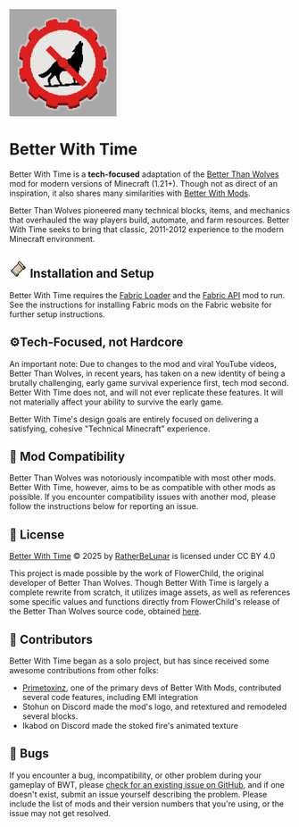 <img src="images/better_with_time_logo.png" alt="drawing" width="192"/>

# Better With Time

Better With Time is a **tech-focused** adaptation of the [Better Than Wolves](https://github.com/BTW-Community/BTW-Public) mod for modern versions of Minecraft (1.21+). Though not as direct of an inspiration, it also shares many similarities with [Better With Mods](https://www.curseforge.com/minecraft/mc-mods/bwm-suite).

Better Than Wolves pioneered many technical blocks, items, and mechanics that overhauled the way players build, automate, and farm resources. Better With Time seeks to bring that classic, 2011-2012 experience to the modern Minecraft environment.

## ![Fabric](https://raw.githubusercontent.com/FabricMC/fabric/refs/heads/1.21.4/src/main/resources/assets/fabric/icon.png) Installation and Setup

Better With Time requires the [Fabric Loader](https://fabricmc.net/use/installer/) and the [Fabric API](https://modrinth.com/mod/fabric-api) mod to run.
See the instructions for installing Fabric mods on the Fabric website for further setup instructions. 

## ⚙️Tech-Focused, not Hardcore

An important note: Due to changes to the mod and viral YouTube videos, Better Than Wolves, in recent years, has taken on a new identity of being a brutally challenging, early game survival experience first, tech mod second.
Better With Time does not, and will not ever replicate these features. It will not materially affect your ability to survive the early game.

Better With Time's design goals are entirely focused on delivering a satisfying, cohesive "Technical Minecraft" experience.

## 🤝 Mod Compatibility

Better Than Wolves was notoriously incompatible with most other mods. Better With Time, however, aims to be as compatible with other mods as possible.
If you encounter compatibility issues with another mod, please follow the instructions below for reporting an issue.

## 📝 License

[Better With Time](https://github.com/RatherBeLunar/BetterWithTime) © 2025 by [RatherBeLunar](https://github.com/RatherBeLunar/BetterWithTime) is licensed under CC BY 4.0

This project is made possible by the work of FlowerChild, the original developer of Better Than Wolves.
Though Better With Time is largely a complete rewrite from scratch, it utilizes image assets, as well as references some specific values and functions directly from FlowerChild's release of the Better Than Wolves source code, obtained [here](https://forum.btwce.com/viewtopic.php?t=9863).

## 💜 Contributors

Better With Time began as a solo project, but has since received some awesome contributions from other folks:

- [Primetoxinz](https://github.com/primetoxinz), one of the primary devs of Better With Mods, contributed several code features, including EMI integration
- Stohun on Discord made the mod's logo, and retextured and remodeled several blocks.
- Ikabod on Discord made the stoked fire's animated texture

## 🐞 Bugs

If you encounter a bug, incompatibility, or other problem during your gameplay of BWT, please [check for an existing issue on GitHub](https://github.com/RatherBeLunar/BetterWithTime/issues), and if one doesn't exist, submit an issue yourself describing the problem.
Please include the list of mods and their version numbers that you're using, or the issue may not get resolved. 

